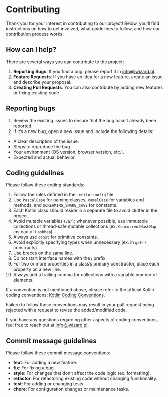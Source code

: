 # Contributing

Thank you for your interest in contributing to our project! Below, you’ll find instructions on how
to get involved, what guidelines to follow, and how our contribution process works.

## How can I help?

There are several ways you can contribute to the project:

1. **Reporting Bugs**: If you find a bug, please report it
   in [info@jwizard.pl](mailto:info@jwizard.pl).
2. **Feature Requests**: If you have an idea for a new feature, create an issue and describe your
   proposal.
3. **Creating Pull Requests**: You can also contribute by adding new features or fixing existing
   code.

## Reporting bugs

1. Review the existing issues to ensure that the bug hasn’t already been reported.
2. If it’s a new bug, open a new issue and include the following details:

- A clear description of the issue.
- Steps to reproduce the bug.
- Your environment (OS version, browser version, etc.).
- Expected and actual behavior.

## Coding guidelines

Please follow these coding standards:

1. Follow the rules defined in the `.editorconfig` file.
2. Use `PascalCase` for naming classes, `camelCase` for variables and methods, and
   `SCREAMING_SNAKE_CASE` for constants.
3. Each Kotlin class should reside in a separate file to avoid clutter in the project.
4. Avoid mutable variables (`var`); whenever possible, use immutable collections or thread-safe
   mutable collections
   (ex. `ConcurrentHashMap` instead of `HashMap`).
5. Always use `const` for primitive constants.
6. Avoid explicitly specifying types when unnecessary (ex. in `get()` constructs).
7. Use braces on the same line.
8. Do not start interface names with the *I* prefix.
9. For two or more properties in a class’s primary constructor, place each property on a new line.
10. Always add a trailing comma for collections with a variable number of elements.

If a convention is not mentioned above, please refer to the official Kotlin coding
conventions: [Kotlin Coding Conventions](https://kotlinlang.org/docs/coding-conventions.html).

Failure to follow these conventions may result in your pull request being rejected with a request to
revise the added/modified code.

If you have any questions regarding other aspects of coding conventions, feel free to reach out
at [info@jwizard.pl](mailto:info@jwizard.pl).

## Commit message guidelines

Please follow these commit message conventions:

- **feat**: For adding a new feature.
- **fix**: For fixing a bug.
- **style**: For changes that don’t affect the code logic (ex. formatting).
- **refactor**: For refactoring existing code without changing functionality.
- **test**: For adding or changing tests.
- **chore**: For configuration changes or maintenance tasks.
